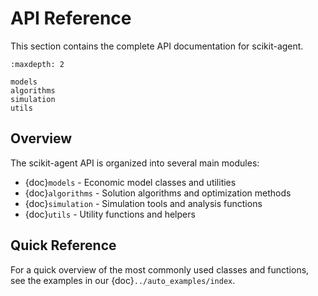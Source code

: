 # API Reference

This section contains the complete API documentation for scikit-agent.

```{toctree}
:maxdepth: 2

models
algorithms
simulation
utils
```

## Overview

The scikit-agent API is organized into several main modules:

- {doc}`models` - Economic model classes and utilities
- {doc}`algorithms` - Solution algorithms and optimization methods
- {doc}`simulation` - Simulation tools and analysis functions
- {doc}`utils` - Utility functions and helpers

## Quick Reference

For a quick overview of the most commonly used classes and functions, see the
examples in our {doc}`../auto_examples/index`.

